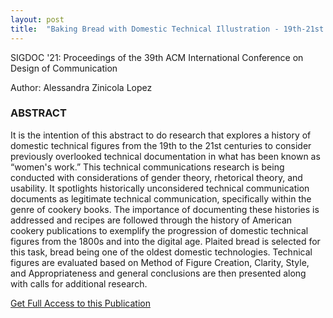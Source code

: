 ```yaml
---
layout: post
title:  "Baking Bread with Domestic Technical Illustration - 19th-21st Centuries"
---
```


SIGDOC '21: Proceedings of the 39th ACM International Conference on Design of Communication

Author: Alessandra Zinicola Lopez

### ABSTRACT ###
It is the intention of this abstract to do research that explores a history of domestic technical figures from the 19th to the 21st centuries to consider previously overlooked technical documentation in what has been known as “women's work.” This technical communications research is being conducted with considerations of gender theory, rhetorical theory, and usability. It spotlights historically unconsidered technical communication documents as legitimate technical communication, specifically within the genre of cookery books. The importance of documenting these histories is addressed and recipes are followed through the history of American cookery publications to exemplify the progression of domestic technical figures from the 1800s and into the digital age. Plaited bread is selected for this task, bread being one of the oldest domestic technologies. Technical figures are evaluated based on Method of Figure Creation, Clarity, Style, and Appropriateness and general conclusions are then presented along with calls for additional research. 

[Get Full Access to this Publication](https://dl.acm.org/doi/fullHtml/10.1145/3472714.3475819)
